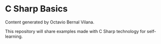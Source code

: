 # C Sharp Basics

Content generated by Octavio Bernal Vilana.

This repository will share examples made with C Sharp technology for self-learning.

